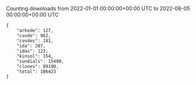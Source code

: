 
Counting downloads from 2022-01-01 00:00:00+00:00 UTC to 2022-08-05 00:00:00+00:00 UTC

```
{
    "arkode": 127,
    "cvode": 962,
    "cvodes": 181,
    "ida": 287,
    "idas": 122,
    "kinsol": 154,
    "sundials": 15490,
    "clones": 89100,
    "total": 106423
}
```
